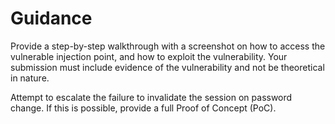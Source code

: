 # Guidance

Provide a step-by-step walkthrough with a screenshot on how to access the vulnerable injection point, and how to exploit the vulnerability. Your submission must include evidence of the vulnerability and not be theoretical in nature.

Attempt to escalate the failure to invalidate the session on password change. If this is possible, provide a full Proof of Concept (PoC).
